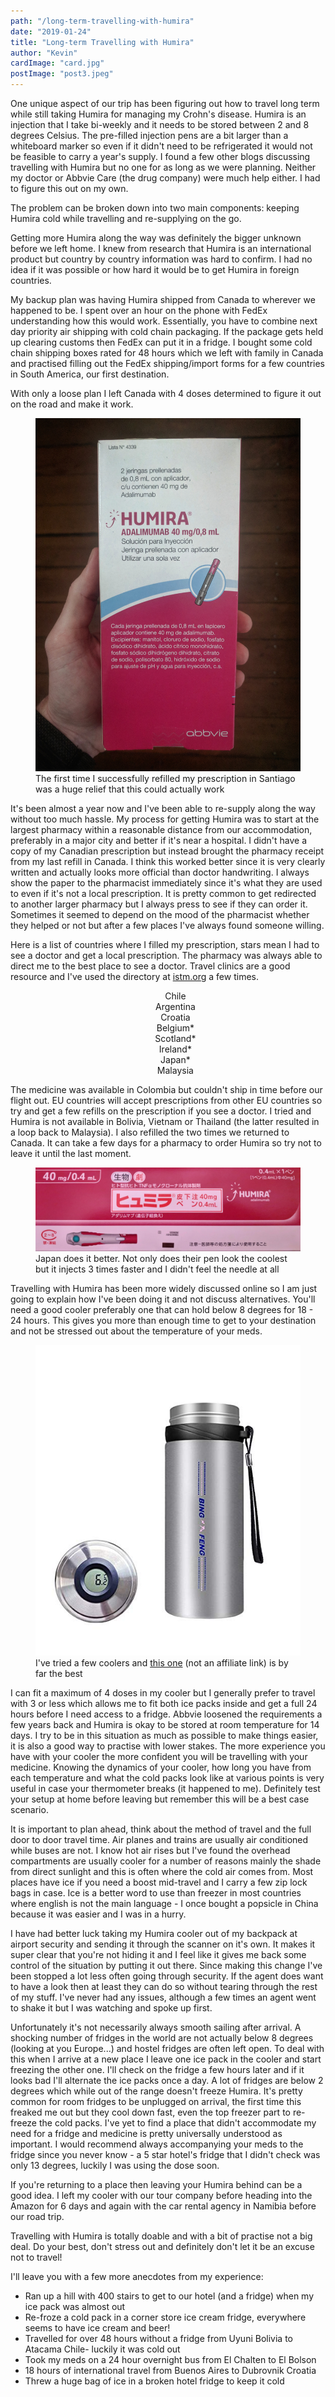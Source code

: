 ```yaml
---
path: "/long-term-travelling-with-humira"
date: "2019-01-24"
title: "Long-term Travelling with Humira"
author: "Kevin"
cardImage: "card.jpg"
postImage: "post3.jpeg"
---
```


One unique aspect of our trip has been figuring out how to travel long term while still taking Humira for managing my Crohn's disease. Humira is an injection that I take bi-weekly and it needs to be stored between 2 and 8 degrees Celsius. The pre-filled injection pens are a bit larger than a whiteboard marker so even if it didn't need to be refrigerated it would not be feasible to carry a year's supply. I found a few other blogs discussing travelling with Humira but no one for as long as we were planning. Neither my doctor or Abbvie Care (the drug company) were much help either. I had to figure this out on my own.

The problem can be broken down into two main components: keeping Humira cold while travelling and re-supplying on the go.

Getting more Humira along the way was definitely the bigger unknown before we left home. I knew from research that Humira is an international product but country by country information was hard to confirm. I had no idea if it was possible or how hard it would be to get Humira in foreign countries.

My backup plan was having Humira shipped from Canada to wherever we happened to be. I spent over an hour on the phone with FedEx understanding how this would work. Essentially, you have to combine next day priority air shipping with cold chain packaging. If the package gets held up clearing customs then FedEx can put it in a fridge. I bought some cold chain shipping boxes rated for 48 hours which we left with family in Canada and practised filling out the FedEx shipping/import forms for a few countries in South America, our first destination.

With only a loose plan I left Canada with 4 doses determined to figure it out on the road and make it work.

<figure>
  <img src="spanish_humira.jpeg"/>
  <figcaption>The first time I successfully refilled my prescription in Santiago was a huge relief that this could actually work</figcaption>
</figure>

It's been almost a year now and I've been able to re-supply along the way without too much hassle. My process for getting Humira was to start at the largest pharmacy within a reasonable distance from our accommodation, preferably in a major city and better if it's near a hospital. I didn't have a copy of my Canadian prescription but instead brought the pharmacy receipt from my last refill in Canada. I think this worked better since it is very clearly written and actually looks more official than doctor handwriting. I always show the paper to the pharmacist immediately since it's what they are used to even if it's not a local prescription. It is pretty common to get redirected to another larger pharmacy but I always press to see if they can order it. Sometimes it seemed to depend on the mood of the pharmacist whether they helped or not but after a few places I've always found someone willing.

Here is a list of countries where I filled my prescription, stars mean I had to see a doctor and get a local prescription. The pharmacy was always able to direct me to the best place to see a doctor. Travel clinics are a good resource and I've used the directory at [istm.org](http://www.istm.org/) a few times.

<ul style="list-style-type: none; text-align: center;">
  <li>Chile</li>
  <li>Argentina</li>
  <li>Croatia</li>
  <li>Belgium*</li>
  <li>Scotland*</li>
  <li>Ireland*</li>
  <li>Japan*</li>
  <li>Malaysia</li>
</ul>

The medicine was available in Colombia but couldn't ship in time before our flight out. EU countries will accept prescriptions from other EU countries so try and get a few refills on the prescription if you see a doctor. I tried and Humira is not available in Bolivia, Vietnam or Thailand (the latter resulted in a loop back to Malaysia). I also refilled the two times we returned to Canada. It can take a few days for a pharmacy to order Humira so try not to leave it until the last moment.

<figure>
  <img src="japanese_humira.jpeg"/>
  <figcaption>Japan does it better. Not only does their pen look the coolest but it injects 3 times faster and I didn't feel the needle at all</figcaption>
</figure>

Travelling with Humira has been more widely discussed online so I am just going to explain how I've been doing it and not discuss alternatives. You'll need a good cooler preferably one that can hold below 8 degrees for 18 - 24 hours. This gives you more than enough time to get to your destination and not be stressed out about the temperature of your meds.

<figure>
  <img src="cooler.jpg"/>
  <figcaption>I've tried a few coolers and <a href="https://www.amazon.com/gp/product/B074ZHJD2W">this one</a> (not an affiliate link) is by far the best</figcaption>
</figure>

I can fit a maximum of 4 doses in my cooler but I generally prefer to travel with 3 or less which allows me to fit both ice packs inside and get a full 24 hours before I need access to a fridge. Abbvie loosened the requirements a few years back and Humira is okay to be stored at room temperature for 14 days. I try to be in this situation as much as possible to make things easier, it is also a good way to practise with lower stakes. The more experience you have with your cooler the more confident you will be travelling with your medicine. Knowing the dynamics of your cooler, how long you have from each temperature and what the cold packs look like at various points is very useful in case your thermometer breaks (it happened to me). Definitely test your setup at home before leaving but remember this will be a best case scenario.

It is important to plan ahead, think about the method of travel and the full door to door travel time. Air planes and trains are usually air conditioned while buses are not. I know hot air rises but I've found the overhead compartments are usually cooler for a number of reasons mainly the shade from direct sunlight and this is often where the cold air comes from. Most places have ice if you need a boost mid-travel and I carry a few zip lock bags in case. Ice is a better word to use than freezer in most countries where english is not the main language - I once bought a popsicle in China because it was easier and I was in a hurry.

I have had better luck taking my Humira cooler out of my backpack at airport security and sending it through the scanner on it's own. It makes it super clear that you're not hiding it and I feel like it gives me back some control of the situation by putting it out there. Since making this change I've been stopped a lot less often going through security. If the agent does want to have a look then at least they can do so without tearing through the rest of my stuff. I've never had any issues, although a few times an agent went to shake it but I was watching and spoke up first.

Unfortunately it's not necessarily always smooth sailing after arrival. A shocking number of fridges in the world are not actually below 8 degrees (looking at you Europe...) and hostel fridges are often left open. To deal with this when I arrive at a new place I leave one ice pack in the cooler and start freezing the other one. I'll check on the fridge a few hours later and if it looks bad I'll alternate the ice packs once a day. A lot of fridges are below 2 degrees which while out of the range doesn't freeze Humira. It's pretty common for room fridges to be unplugged on arrival, the first time this freaked me out but they cool down fast, even the top freezer part to re-freeze the cold packs. I've yet to find a place that didn't accommodate my need for a fridge and medicine is pretty universally understood as important. I would recommend always accompanying your meds to the fridge since you never know - a 5 star hotel's fridge that I didn't check was only 13 degrees, luckily I was using the dose soon.

If you're returning to a place then leaving your Humira behind can be a good idea. I left my cooler with our tour company before heading into the Amazon for 6 days and again with the car rental agency in Namibia before our road trip.

Travelling with Humira is totally doable and with a bit of practise not a big deal. Do your best, don't stress out and definitely don't let it be an excuse not to travel!

I'll leave you with a few more anecdotes from my experience:

* Ran up a hill with 400 stairs to get to our hotel (and a fridge) when my ice pack was almost out
* Re-froze a cold pack in a corner store ice cream fridge, everywhere seems to have ice cream and beer!
* Travelled for over 48 hours without a fridge from Uyuni Bolivia to Atacama Chile- luckily it was cold out
* Took my meds on a 24 hour overnight bus from El Chalten to El Bolson
* 18 hours of international travel from Buenos Aires to Dubrovnik Croatia
* Threw a huge bag of ice in a broken hotel fridge to keep it cold
